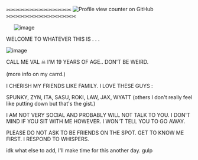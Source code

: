   ⫘⫘⫘⫘⫘⫘⫘⫘⫘⫘⫘⫘⫘⫘      ![Profile view counter on GitHub](https://komarev.com/ghpvc/?username=R4INB0W6xSIEGE&color=999999&label=♱&style=plastic)    ⫘⫘⫘⫘⫘⫘⫘⫘⫘⫘⫘⫘⫘⫘⫘

⠀⠀![image](https://github.com/user-attachments/assets/3298549a-edeb-429c-a04f-aec77de348ca)

WELCOME TO WHATEVER THIS IS . . .

![image](https://github.com/user-attachments/assets/06fd60b6-49e0-44fc-aba8-8221bf3abbc0)



CALL ME  VAL  ☠︎︎  I'M 19 YEARS OF AGE.. DON'T BE WEIRD.

(more info on my carrd.)
ㅤㅤ

I CHERISH MY FRIENDS LIKE FAMILY.
I LOVE THESE GUYS : 

SPUNKY, ZYN, ITA, SASU, ROKI, LAW, JAX, WYATT (others I don't really feel like putting down but that's the gist.)

I AM NOT VERY SOCIAL AND PROBABLY WILL NOT TALK TO YOU. I DON'T MIND IF YOU SIT WITH ME HOWEVER. I WON'T TELL YOU TO GO AWAY.


PLEASE DO NOT ASK TO BE FRIENDS ON THE SPOT. GET TO KNOW ME FIRST. I RESPOND TO WHISPERS.

idk what else to add, I'll make time for this another day.
gulp
